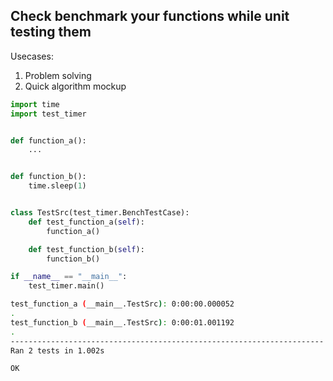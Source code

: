 ## Check benchmark your functions while unit testing them

Usecases:
1. Problem solving
2. Quick algorithm mockup


```Python
import time
import test_timer


def function_a():
    ...


def function_b():
    time.sleep(1)


class TestSrc(test_timer.BenchTestCase):
    def test_function_a(self):
        function_a()

    def test_function_b(self):
        function_b()

if __name__ == "__main__":
    test_timer.main()
```

```Bash
test_function_a (__main__.TestSrc): 0:00:00.000052
.
test_function_b (__main__.TestSrc): 0:00:01.001192
.
----------------------------------------------------------------------
Ran 2 tests in 1.002s

OK
```
